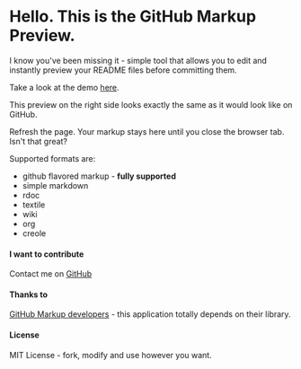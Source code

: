 # Hello. This is the GitHub Markup Preview.

I know you've been missing it - simple tool that allows you to edit and instantly preview your README files before committing them.

Take a look at the demo [here](http://dfilimonov.com/github-markup-preview).

This preview on the right side looks exactly the same as it would look like on GitHub.

Refresh the page. Your markup stays here until you close the browser tab. Isn't that great?

Supported formats are:
* github flavored markup - **fully supported**
* simple markdown
* rdoc
* textile
* wiki
* org
* creole

#### I want to contribute 
Contact me on [GitHub](https://github.com/petethepig/) 

#### Thanks to
[GitHub Markup developers](https://github.com/github/markup/) - this application totally depends on their library.

#### License
MIT License - fork, modify and use however you want.